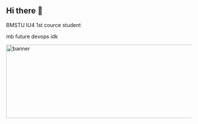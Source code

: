 ## Hi there 👋
BMSTU IU4 1st cource student

mb future devops idk

<img src="jpeg.png" alt="banner" style="height: 200px; width:1920px;"/>
<!--
**FezilShock/FezilShock** is a ✨ _special_ ✨ repository because its `README.md` (this file) appears on your GitHub profile.

Here are some ideas to get you started:

- 🔭 I’m currently working on ...
- 🌱 I’m currently learning ...
- 👯 I’m looking to collaborate on ...
- 🤔 I’m looking for help with ...
- 💬 Ask me about ...
- 📫 How to reach me: ...
- 😄 Pronouns: ...
- ⚡ Fun fact: ...
-->

